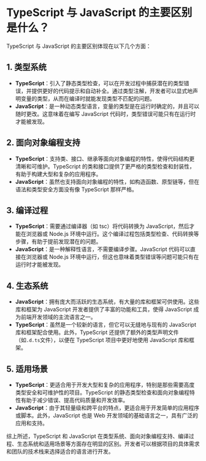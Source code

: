 # TypeScript 与 JavaScript 的主要区别是什么？

TypeScript 与 JavaScript 的主要区别体现在以下几个方面：

## 1. 类型系统

- **TypeScript**：引入了静态类型检查，可以在开发过程中捕获潜在的类型错误，并提供更好的代码提示和自动补全。通过类型注解，开发者可以显式地声明变量的类型，从而在编译时就能发现类型不匹配的问题。
- **JavaScript**：是一种动态类型语言，变量的类型是在运行时确定的，并且可以随时更改。这意味着在编写 JavaScript 代码时，类型错误可能只有在运行时才能被发现。

## 2. 面向对象编程支持

- **TypeScript**：支持类、接口、继承等面向对象编程的特性，使得代码结构更清晰和可维护。TypeScript 的类和接口提供了更严格的类型检查和封装性，有助于构建大型和复杂的应用程序。
- **JavaScript**：虽然也支持面向对象编程的特性，如构造函数、原型链等，但在语法和类型安全方面没有像 TypeScript 那样严格。

## 3. 编译过程

- **TypeScript**：需要通过编译器（如 tsc）将代码转换为 JavaScript，然后才能在浏览器或 Node.js 环境中运行。这个编译过程包括类型检查、代码转换等步骤，有助于提前发现潜在的问题。
- **JavaScript**：是一种解释性语言，不需要编译步骤。JavaScript 代码可以直接在浏览器或 Node.js 环境中运行，但这也意味着类型错误等问题可能只有在运行时才能被发现。

## 4. 生态系统

- **JavaScript**：拥有庞大而活跃的生态系统，有大量的库和框架可供使用。这些库和框架为 JavaScript 开发者提供了丰富的功能和工具，使得 JavaScript 成为前端开发领域的主流语言之一。
- **TypeScript**：虽然是一个较新的语言，但它可以无缝地与现有的 JavaScript 库和框架配合使用。此外，TypeScript 还提供了额外的类型声明文件（如`.d.ts`文件），以便在 TypeScript 项目中更好地使用 JavaScript 库和框架。

## 5. 适用场景

- **TypeScript**：更适合用于开发大型和复杂的应用程序，特别是那些需要高度类型安全和可维护性的项目。TypeScript 的静态类型检查和面向对象编程特性有助于减少错误、提高代码质量和开发效率。
- **JavaScript**：由于其轻量级和跨平台的特点，更适合用于开发简单的应用程序或脚本。此外，JavaScript 也是 Web 开发领域的基础语言之一，具有广泛的应用和支持。

综上所述，TypeScript 和 JavaScript 在类型系统、面向对象编程支持、编译过程、生态系统和适用场景等方面存在明显的区别。开发者可以根据项目的具体需求和团队的技术栈来选择适合的语言进行开发。
